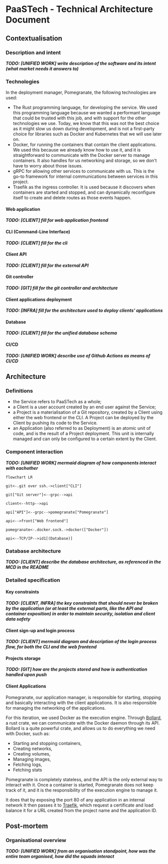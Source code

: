 # PaaSTech - Technical Architecture Document

## Contextualisation

### Description and intent

***TODO: [UNIFIED WORK] write description of the software and its intent (what market needs it answers to)***

### Technologies

In the deployment manager, Pomegranate, the following technologies are used:

- The Rust programming language, for developing the service. We used this programming language because
  we wanted a performant language that could be trusted with this job, and with support for the other
  technologies we use. Today, we know that this was not the best choice as it might slow us down
  during development, and is not a first-party choice for libraries such as Docker and Kubernetes that
  we will use later on.
- Docker, for running the containers that contain the client applications. We used this because we already
  know how to use it, and it is straightforward to communicate with the Docker server to manage containers.
  It also handles for us networking and storage, so we don't have to worry about those issues.
- gRPC for allowing other services to communicate with us. This is the go-to framework for internal
  communications between services in this project.
- Traefik as the ingress controller. It is used because it discovers when containers are started and stopped,
  and can dynamically reconfigure itself to create and delete routes as those events happen.

#### Web application

***TODO: [CLIENT] fill for web application frontend***

#### CLI (Command-Line Interface)

***TODO: [CLIENT] fill for the cli***

#### Client API

***TODO: [CLIENT] fill for the external API***

#### Git controller

***TODO: [GIT] fill for the git controller and architecture***

#### Client applications deployment

***TODO: [INFRA] fill for the architecture used to deploy clients' applications***

#### Database

***TODO: [CLIENT] fill for the unified database schema***

#### CI/CD

***TODO: [UNIFIED WORK] describe use of Github Actions as means of CI/CD***


## Architecture

### Definitions

- the Service refers to PaaSTech as a whole;
- a Client is a user account created by an end user against the Service;
- a Project is a materialisation of a Git repository, created by a Client using either the web frontend or the CLI. A Project can be deployed by the Client by pushing its code to the Service.
- an Application (also referred to as Deployment) is an atomic unit of code, and is the result of a Project deployment. This unit is internally managed and can only be configured to a certain extent by the Client.


### Component interaction

***TODO: [UNIFIED WORK] mermaid diagram of how components interact with eachother***

```mermaid
flowchart LR

git<-.git over ssh.->client["CLI"]

git["Git server"]<--grpc-->api

client<--http-->api

api["API"]<--grpc-->pomegranate["Pomegranate"]

api<-->front["Web frontend"]

pomegranate<-.docker.sock.->docker(["Docker"])

api<--TCP/IP-->id1[(Database)]
```

### Database architecture

***TODO: [CLIENT] describe the database architecture, as referenced in the MCD in the README***

### Detailed specification

#### Key constraints

***TODO: [CLIENT, INFRA] the key constraints that should never be broken by the application (or at least the external parts, like the API and container exposition) in order to maintain security, isolation and client data safety***

#### Client sign-up and login process

***TODO: [CLIENT] mermaid diagram and description of the login process flow, for both the CLI and the web frontend***

#### Projects storage

***TODO: [GIT] how are the projects stored and how is authentication handled upon push***

#### Client Applications

Pomegranate, our application manager, is responsible for starting, stopping and basically interacting with the client applications.
It is also responsible for managing the networking of the applications.

For this iteration, we used Docker as the execution engine. Through [Bollard](https://crates.io/crates/bollard/), a rust crate, we can communicate with the Docker daemon through its API.
Bollard is a quite powerful crate, and allows us to do everything we need with Docker, such as:
- Starting and stopping containers,
- Creating networks,
- Creating volumes,
- Managing images,
- Fetching logs,
- Fetching stats

Pomegranate is completely stateless, and the API is the only external way to interact with it. 
Once a container is started, Pomegranate does not keep track of it, and it is the responsibility of the execution engine to manage it.

It does that by exposing the port 80 of any application in an internal network
It then passes it to [Traefik](https://doc.traefik.io/traefik/), which request a certificate and load balance it for a URL created from the project name and the application ID.


## Post-mortem

### Organisational overview

***TODO: [UNIFIED WORK] from an organisation standpoint, how was the entire team organised, how did the squads interact***
